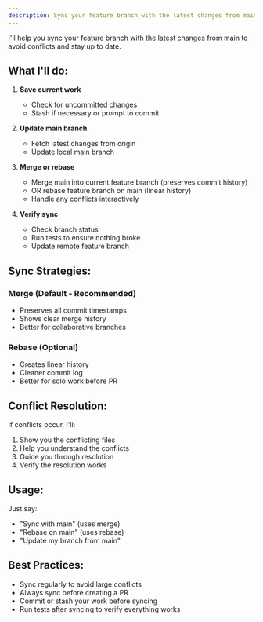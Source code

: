 ```yaml
---
description: Sync your feature branch with the latest changes from main
---
```


I'll help you sync your feature branch with the latest changes from main to avoid conflicts and stay up to date.

## What I'll do:

1. **Save current work**
   - Check for uncommitted changes
   - Stash if necessary or prompt to commit

2. **Update main branch**
   - Fetch latest changes from origin
   - Update local main branch

3. **Merge or rebase**
   - Merge main into current feature branch (preserves commit history)
   - OR rebase feature branch on main (linear history)
   - Handle any conflicts interactively

4. **Verify sync**
   - Check branch status
   - Run tests to ensure nothing broke
   - Update remote feature branch

## Sync Strategies:

### Merge (Default - Recommended)
- Preserves all commit timestamps
- Shows clear merge history
- Better for collaborative branches

### Rebase (Optional)
- Creates linear history
- Cleaner commit log
- Better for solo work before PR

## Conflict Resolution:

If conflicts occur, I'll:
1. Show you the conflicting files
2. Help you understand the conflicts
3. Guide you through resolution
4. Verify the resolution works

## Usage:

Just say:
- "Sync with main" (uses merge)
- "Rebase on main" (uses rebase)
- "Update my branch from main"

## Best Practices:

- Sync regularly to avoid large conflicts
- Always sync before creating a PR
- Commit or stash your work before syncing
- Run tests after syncing to verify everything works